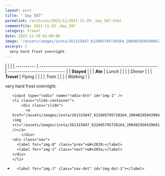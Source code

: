 ```yaml
---
layout: post
title: " Day 587"
permalink: /archives/2021/11/2021-11-29-_day_587.html
commentfile: 2021-11-29-_day_587
category: travel
date: 2021-11-29 01:09:00
image: "/assets/images/insta/261315847_622605795720164_2004829504390417045_n_17924062786974769.jpg"
excerpt: |
  very hard frost overnight.
---
```


|            |                                                              |
| ---------- | ------------------------------------------------------------ | ----------------------------- |
| **Stayed** |  |
| **Ate**    | _Lunch_                                                      |          |
|            | _Dinner_                                                     |          |
| **Travel** | _Flying_                                                     |          |
|            | _Train_                                                      |          |
|            | _Walking_                                                    |          |


very hard frost overnight.


<ul class="slides">

    <input type="radio" name="radio-btn" id="img-1" />
    <li class="slide-container">
        <div class="slide">
          <a href="/assets/images/insta/261315847_622605795720164_2004829504390417045_n_17924062786974769.jpg"><img src="/assets/images/insta/261315847_622605795720164_2004829504390417045_n_17924062786974769.jpg" /></a>
        </div>
    <div class="nav">
      <label for="img-0" class="prev">&#x2039;</label>
      <label for="img-1" class="next">&#x203a;</label>
    </div>
    </li>
			
<li class="nav-dots">

      <label for="img-1" class="nav-dot" id="img-dot-1"></label>

</li>
</ul>        
             

		